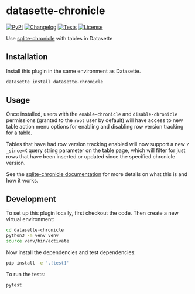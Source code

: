 # datasette-chronicle

[![PyPI](https://img.shields.io/pypi/v/datasette-chronicle.svg)](https://pypi.org/project/datasette-chronicle/)
[![Changelog](https://img.shields.io/github/v/release/datasette/datasette-chronicle?include_prereleases&label=changelog)](https://github.com/datasette/datasette-chronicle/releases)
[![Tests](https://github.com/datasette/datasette-chronicle/workflows/Test/badge.svg)](https://github.com/datasette/datasette-chronicle/actions?query=workflow%3ATest)
[![License](https://img.shields.io/badge/license-Apache%202.0-blue.svg)](https://github.com/datasette/datasette-chronicle/blob/main/LICENSE)

Use [sqlite-chronicle](https://github.com/simonw/sqlite-chronicle) with tables in Datasette

## Installation

Install this plugin in the same environment as Datasette.
```bash
datasette install datasette-chronicle
```
## Usage

Once installed, users with the `enable-chronicle` and `disable-chronicle` permissions (granted to the `root` user by default) will have access to new table action menu options for enabling and disabling row version tracking for a table.

Tables that have had row version tracking enabled will now support a new `?_since=X` query string parameter on the table page, which will filter for just rows that have been inserted or updated since the specified chronicle version.

See the [sqlite-chronicle documentation](https://github.com/simonw/sqlite-chronicle/blob/main/README.md) for more details on what this is and how it works.

## Development

To set up this plugin locally, first checkout the code. Then create a new virtual environment:
```bash
cd datasette-chronicle
python3 -m venv venv
source venv/bin/activate
```
Now install the dependencies and test dependencies:
```bash
pip install -e '.[test]'
```
To run the tests:
```bash
pytest
```
